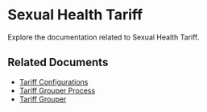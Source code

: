# Sexual Health Tariff

Explore the documentation related to Sexual Health Tariff.

## Related Documents
- [Tariff Configurations](#/sexual-health-tariff/configurations)
- [Tariff Grouper Process](#/sexual-health-tariff/grouper-process)
- [Tariff Grouper](#/sexual-health-tariff/grouper)